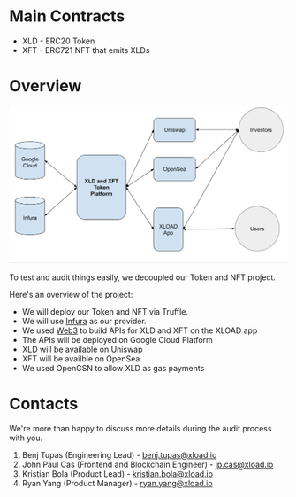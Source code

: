 # Main Contracts

- XLD - ERC20 Token
- XFT - ERC721 NFT that emits XLDs

# Overview

![Architecture](/images/architecture.png)

To test and audit things easily, we decoupled our Token and NFT project.

Here's an overview of the project:
- We will deploy our Token and NFT via Truffle.
- We will use [Infura](https://infura.io/) as our provider.
- We used [Web3](https://web3js.readthedocs.io/en/v1.3.0/) to build APIs for XLD and XFT on the XLOAD app
- The APIs will be deployed on Google Cloud Platform
- XLD will be available on Uniswap
- XFT will be availble on OpenSea
- We used OpenGSN to allow XLD as gas payments 

# Contacts

We're more than happy to discuss more details during the audit process with you.

1. Benj Tupas (Engineering Lead) - benj.tupas@xload.io
2. John Paul Cas (Frontend and Blockchain Engineer) - jp.cas@xload.io
3. Kristian Bola (Product Lead) - kristian.bola@xload.io
4. Ryan Yang (Product Manager) - ryan.yang@xload.io
